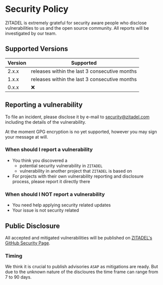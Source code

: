 # Security Policy

ZITADEL is extremely grateful for security aware people who disclose vulnerabilities to us and the open source community. All reports will be investigated by our team.

## Supported Versions

| Version | Supported          |
| ------- | ------------------ |
| 2.x.x   | releases within the last 3 consecutive months |
| 1.x.x   | releases within the last 3 consecutive months |
| 0.x.x   | :x:                |

## Reporting a vulnerability

To file an incident, please disclose it by e-mail to [security@zitadel.com](mailto:security@zitadel.com) including the  details of the vulnerability.

At the moment GPG encryption is no yet supported, however you may sign your message at will.

### When should I report a vulnerability

- You think you discovered a
  - potential security vulnerability in `ZITADEL`
  - vulnerability in another project that `ZITADEL` is based on
- For projects with their own vulnerability reporting and disclosure process, please report it directly there

### When should I NOT report a vulnerability

- You need help applying security related updates
- Your issue is not security related

## Public Disclosure

All accepted and mitigated vulnerabilities will be published on [ZITADEL's GitHub Security Page](https://github.com/zitadel/zitadel/security/advisories).

### Timing

We think it is crucial to publish advisories `ASAP` as mitigations are ready. But due to the unknown nature of the discloures the time frame can range from 7 to 90 days.